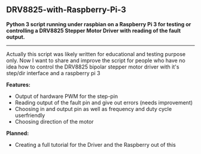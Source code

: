 DRV8825-with-Raspberry-Pi-3
---------------------------

**Python 3 script running under raspbian on a Raspberry Pi 3 for testing or controlling a DRV8825 Stepper Motor Driver with reading of the fault output.**


----------


Actually this script was likely written for educational and testing purpose only.
Now I want to share and improve the script for people who have no idea how to control the DRV8825 bipolar stepper motor driver with it's step/dir interface and a raspberry pi 3

**Features:**

- Output of hardware PWM for the step-pin
- Reading output of the fault pin and give out errors (needs improvement)
- Choosing in and output pin as well as frequency and duty cycle userfriendly
- Choosing direction of the motor

**Planned:**

- Creating a full tutorial for the Driver and the Raspberry out of this
